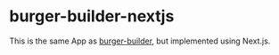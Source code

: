 # burger-builder-nextjs   

This is the same App as [burger-builder](https://github.com/SaoYan/Learning_Fullstack/tree/master/React/burger-builder), but implemented using Next.js.  